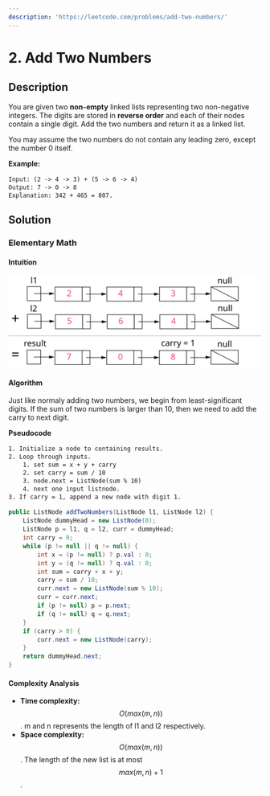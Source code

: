 ```yaml
---
description: 'https://leetcode.com/problems/add-two-numbers/'
---
```


# 2. Add Two Numbers

## Description

You are given two **non-empty** linked lists representing two non-negative integers. The digits are stored in **reverse order** and each of their nodes contain a single digit. Add the two numbers and return it as a linked list.

You may assume the two numbers do not contain any leading zero, except the number 0 itself.

**Example:**

```text
Input: (2 -> 4 -> 3) + (5 -> 6 -> 4)
Output: 7 -> 0 -> 8
Explanation: 342 + 465 = 807.
```

## Solution

### Elementary Math

#### Intuition

![Figure 1. Visualization of the addition of two numbers: 342 + 465 = 807342+465=807.](../../.gitbook/assets/2_add_two_numbers.svg)

#### Algorithm

Just like normaly adding two numbers, we begin from least-significant digits. If the sum of two numbers is larger than 10, then we need to add the carry to next digit.

**Pseudocode**
```
1. Initialize a node to containing results.
2. Loop through inputs.
	1. set sum = x + y + carry
	2. set carry = sum / 10
	3. node.next = ListNode(sum % 10)
	4. next one input listnode.
3. If carry = 1, append a new node with digit 1.
```
```java
public ListNode addTwoNumbers(ListNode l1, ListNode l2) {
    ListNode dummyHead = new ListNode(0);
    ListNode p = l1, q = l2, curr = dummyHead;
    int carry = 0;
    while (p != null || q != null) {
        int x = (p != null) ? p.val : 0;
        int y = (q != null) ? q.val : 0;
        int sum = carry + x + y;
        carry = sum / 10;
        curr.next = new ListNode(sum % 10);
        curr = curr.next;
        if (p != null) p = p.next;
        if (q != null) q = q.next;
    }
    if (carry > 0) {
        curr.next = new ListNode(carry);
    }
    return dummyHead.next;
}
```

#### Complexity Analysis
- **Time complexity:** $$O(max(m,n))$$. m and n represents the length of l1 and l2 respectively.
- **Space complexity:** $$O(max(m,n))$$. The length of the new list is at most $$max(m,n)+1$$.
